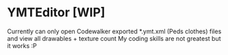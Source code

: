 # YMTEditor [WIP]

Currently can only open Codewalker exported *.ymt.xml (Peds clothes) files and view all drawables + texture count
My coding skills are not greatest but it works :P

